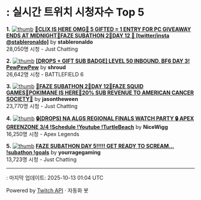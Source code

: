 # : 실시간 트위치 시청자수 Top 5

**1.** [![thumb](https://static-cdn.jtvnw.net/previews-ttv/live_user_stableronaldo-320x180.jpg)](https://twitch.tv/stableronaldo)
**[🧛CLIX IS HERE OMG🧛 5 GIFTED = 1 ENTRY FOR PC GIVEAWAY ENDS AT MIDNIGHT🧛FAZE SUBATHON 2🧛DAY 12  🧛 [twitter/insta @stableronaldo]](https://twitch.tv/stableronaldo)** by **stableronaldo**<br>28,050명 시청  - Just Chatting

**2.** [![thumb](https://static-cdn.jtvnw.net/previews-ttv/live_user_shroud-320x180.jpg)](https://twitch.tv/shroud)
**[[DROPS + GIFT SUB BADGE] LEVEL 50 INBOUND. BF6 DAY 3! PewPewPew](https://twitch.tv/shroud)** by **shroud**<br>26,642명 시청  - BATTLEFIELD 6

**3.** [![thumb](https://static-cdn.jtvnw.net/previews-ttv/live_user_jasontheween-320x180.jpg)](https://twitch.tv/jasontheween)
**[🔴FAZE SUBATHON 2🔴DAY 12🔴FAZE SQUID GAMES🔴POKIMANE IS HERE🔴20% SUB REVENUE TO AMERICAN CANCER SOCIETY🔴](https://twitch.tv/jasontheween)** by **jasontheween**<br>23,770명 시청  - Just Chatting

**4.** [![thumb](https://static-cdn.jtvnw.net/previews-ttv/live_user_nicewigg-320x180.jpg)](https://twitch.tv/NiceWigg)
**[🔒(DROPS) NA ALGS REGIONAL FINALS WATCH PARTY 🔒 APEX GREENZONE 3/4 !Schedule !Youtube !TurtleBeach](https://twitch.tv/NiceWigg)** by **NiceWigg**<br>16,250명 시청  - Apex Legends

**5.** [![thumb](https://static-cdn.jtvnw.net/previews-ttv/live_user_yourragegaming-320x180.jpg)](https://twitch.tv/yourragegaming)
**[FAZE SUBATHON DAY 5!!!!! GET READY TO SCREAM… !subathon !goals](https://twitch.tv/yourragegaming)** by **yourragegaming**<br>13,723명 시청  - Just Chatting


---
: 마지막 업데이트: 2025-10-13 01:04 UTC

Powered by [Twitch API](https://dev.twitch.tv/docs/api/reference) · 자동화 봇